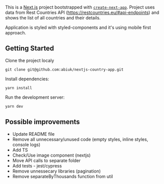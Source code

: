This is a [Next.js](https://nextjs.org/) project bootstrapped with [`create-next-app`](https://github.com/vercel/next.js/tree/canary/packages/create-next-app).
Project uses data from Rest Countries API (https://restcountries.eu/#api-endpoints) and shows the list of all countries and their details.

Application is styled with styled-components and it's using mobile first approach.

## Getting Started

Clone the project localy

```
git clone git@github.com:abiuk/nextjs-country-app.git
```

Install dependencies:

```
yarn install
```

Run the development server:

```bash
yarn dev
```

## Possible improvements

- Update README file
- Remove all unnecessary/unused code (empty styles, inline styles, console logs)
- Add TS
- Check/Use image component (nextjs)
- Move API calls to separate folder
- Add tests - jest/cypress
- Remove unnessecary libraries (pagination)
- Remove separateByThousands function from util

